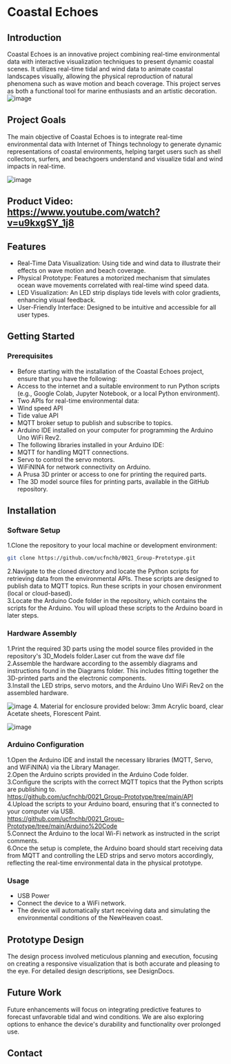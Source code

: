 # Coastal Echoes 
## Introduction
Coastal Echoes is an innovative project combining real-time environmental data with interactive visualization techniques to present dynamic coastal scenes. It utilizes real-time tidal and wind data to animate coastal landscapes visually, allowing the physical reproduction of natural phenomena such as wave motion and beach coverage. This project serves as both a functional tool for marine enthusiasts and an artistic decoration.
![image](https://github.com/ucfnchb/0021_Group-Prototype/assets/146268411/12851bbd-3736-4bdf-b1c0-feba94bf050c)

## Project Goals
The main objective of Coastal Echoes is to integrate real-time environmental data with Internet of Things technology to generate dynamic representations of coastal environments, helping target users such as shell collectors, surfers, and beachgoers understand and visualize tidal and wind impacts in real-time.

![image](https://github.com/ucfnchb/0021_Group-Prototype/assets/146268411/6a6c78ec-37d7-48a3-bc7a-b0236b874a3e)

## Product Video: https://www.youtube.com/watch?v=u9kxgSY_1j8
## Features
* Real-Time Data Visualization: Using tide and wind data to illustrate their effects on wave motion and beach coverage.
* Physical Prototype: Features a motorized mechanism that simulates ocean wave movements correlated with real-time wind speed data.
* LED Visualization: An LED strip displays tide levels with color gradients, enhancing visual feedback.
* User-Friendly Interface: Designed to be intuitive and accessible for all user types.
## Getting Started
### Prerequisites
* Before starting with the installation of the Coastal Echoes project, ensure that you have the following:
* Access to the internet and a suitable environment to run Python scripts (e.g., Google Colab, Jupyter Notebook, or a local Python environment).
* Two APIs for real-time environmental data:
* Wind speed API
* Tide value API
* MQTT broker setup to publish and subscribe to topics.
* Arduino IDE installed on your computer for programming the Arduino Uno WiFi Rev2.
* The following libraries installed in your Arduino IDE:
* MQTT for handling MQTT connections.
* Servo to control the servo motors.
* WiFiNINA for network connectivity on Arduino.
* A Prusa 3D printer or access to one for printing the required parts.
* The 3D model source files for printing parts, available in the GitHub repository.
## Installation
### Software Setup
1.Clone the repository to your local machine or development environment:
```bash
git clone https://github.com/ucfnchb/0021_Group-Prototype.git
```
2.Navigate to the cloned directory and locate the Python scripts for retrieving data from the environmental APIs. These scripts are designed to publish data to MQTT topics. Run these scripts in your chosen environment (local or cloud-based).<br>
3.Locate the Arduino Code folder in the repository, which contains the scripts for the Arduino. You will upload these scripts to the Arduino board in later steps.
### Hardware Assembly

1.Print the required 3D parts using the model source files provided in the repository's 3D_Models folder.Laser cut from the wave dxf file<br>
2.Assemble the hardware according to the assembly diagrams and instructions found in the Diagrams folder. This includes fitting together the 3D-printed parts and the electronic components.<br>
3.Install the LED strips, servo motors, and the Arduino Uno WiFi Rev2 on the assembled hardware.

![image](https://github.com/ucfnchb/0021_Group-Prototype/assets/146268411/d557beed-3214-48d9-b503-385abf4a6cb6)
4. Material for enclosure provided below: 3mm Acrylic board, clear Acetate sheets, Florescent Paint.

![image](https://github.com/ucfnchb/0021_Group-Prototype/assets/146268411/bc395aac-5f5e-4a4c-80db-b90528b92922)

### Arduino Configuration
1.Open the Arduino IDE and install the necessary libraries (MQTT, Servo, and WiFiNINA) via the Library Manager. <br>
2.Open the Arduino scripts provided in the Arduino Code folder. <br>
3.Configure the scripts with the correct MQTT topics that the Python scripts are publishing to.<br>
https://github.com/ucfnchb/0021_Group-Prototype/tree/main/API<br>
4.Upload the scripts to your Arduino board, ensuring that it's connected to your computer via USB.<br>
https://github.com/ucfnchb/0021_Group-Prototype/tree/main/Arduino%20Code<br>
5.Connect the Arduino to the local Wi-Fi network as instructed in the script comments.<br>
6.Once the setup is complete, the Arduino board should start receiving data from MQTT and controlling the LED strips and servo motors accordingly, reflecting the real-time environmental data in the physical prototype.
### Usage
* USB Power
* Connect the device to a WiFi network.
* The device will automatically start receiving data and simulating the environmental conditions of the NewHeaven coast.
## Prototype Design
The design process involved meticulous planning and execution, focusing on creating a responsive visualization that is both accurate and pleasing to the eye. For detailed design descriptions, see DesignDocs.
## Future Work
Future enhancements will focus on integrating predictive features to forecast unfavorable tidal and wind conditions. We are also exploring options to enhance the device's durability and functionality over prolonged use.
## Contact
